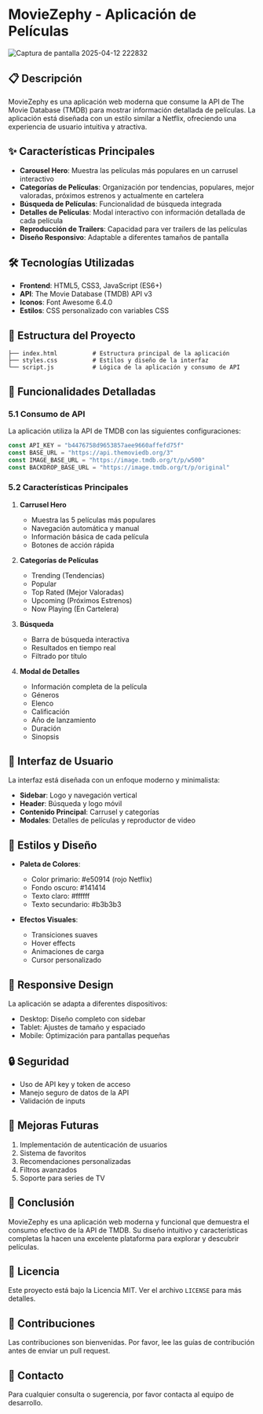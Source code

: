 # MovieZephy - Aplicación de Películas


![Captura de pantalla 2025-04-12 222832](https://github.com/user-attachments/assets/36b7f60b-9e64-4f04-b834-071963a58b00)

## 📋 Descripción
MovieZephy es una aplicación web moderna que consume la API de The Movie Database (TMDB) para mostrar información detallada de películas. La aplicación está diseñada con un estilo similar a Netflix, ofreciendo una experiencia de usuario intuitiva y atractiva.

## ✨ Características Principales
- **Carousel Hero**: Muestra las películas más populares en un carrusel interactivo
- **Categorías de Películas**: Organización por tendencias, populares, mejor valoradas, próximos estrenos y actualmente en cartelera
- **Búsqueda de Películas**: Funcionalidad de búsqueda integrada
- **Detalles de Películas**: Modal interactivo con información detallada de cada película
- **Reproducción de Trailers**: Capacidad para ver trailers de las películas
- **Diseño Responsivo**: Adaptable a diferentes tamaños de pantalla

## 🛠️ Tecnologías Utilizadas
- **Frontend**: HTML5, CSS3, JavaScript (ES6+)
- **API**: The Movie Database (TMDB) API v3
- **Iconos**: Font Awesome 6.4.0
- **Estilos**: CSS personalizado con variables CSS

## 📁 Estructura del Proyecto
```
├── index.html          # Estructura principal de la aplicación
├── styles.css          # Estilos y diseño de la interfaz
└── script.js           # Lógica de la aplicación y consumo de API
```

## 🎯 Funcionalidades Detalladas

### 5.1 Consumo de API
La aplicación utiliza la API de TMDB con las siguientes configuraciones:
```javascript
const API_KEY = "b4476758d9653857aee9660affefd75f"
const BASE_URL = "https://api.themoviedb.org/3"
const IMAGE_BASE_URL = "https://image.tmdb.org/t/p/w500"
const BACKDROP_BASE_URL = "https://image.tmdb.org/t/p/original"
```

### 5.2 Características Principales
1. **Carrusel Hero**
   - Muestra las 5 películas más populares
   - Navegación automática y manual
   - Información básica de cada película
   - Botones de acción rápida

2. **Categorías de Películas**
   - Trending (Tendencias)
   - Popular
   - Top Rated (Mejor Valoradas)
   - Upcoming (Próximos Estrenos)
   - Now Playing (En Cartelera)

3. **Búsqueda**
   - Barra de búsqueda interactiva
   - Resultados en tiempo real
   - Filtrado por título

4. **Modal de Detalles**
   - Información completa de la película
   - Géneros
   - Elenco
   - Calificación
   - Año de lanzamiento
   - Duración
   - Sinopsis

## 🎨 Interfaz de Usuario
La interfaz está diseñada con un enfoque moderno y minimalista:
- **Sidebar**: Logo y navegación vertical
- **Header**: Búsqueda y logo móvil
- **Contenido Principal**: Carrusel y categorías
- **Modales**: Detalles de películas y reproductor de video

## 🎨 Estilos y Diseño
- **Paleta de Colores**:
  - Color primario: #e50914 (rojo Netflix)
  - Fondo oscuro: #141414
  - Texto claro: #ffffff
  - Texto secundario: #b3b3b3

- **Efectos Visuales**:
  - Transiciones suaves
  - Hover effects
  - Animaciones de carga
  - Cursor personalizado

## 📱 Responsive Design
La aplicación se adapta a diferentes dispositivos:
- Desktop: Diseño completo con sidebar
- Tablet: Ajustes de tamaño y espaciado
- Mobile: Optimización para pantallas pequeñas

## 🔒 Seguridad
- Uso de API key y token de acceso
- Manejo seguro de datos de la API
- Validación de inputs

## 🚀 Mejoras Futuras
1. Implementación de autenticación de usuarios
2. Sistema de favoritos
3. Recomendaciones personalizadas
4. Filtros avanzados
5. Soporte para series de TV

## 📝 Conclusión
MovieZephy es una aplicación web moderna y funcional que demuestra el consumo efectivo de la API de TMDB. Su diseño intuitivo y características completas la hacen una excelente plataforma para explorar y descubrir películas.

## 📄 Licencia
Este proyecto está bajo la Licencia MIT. Ver el archivo `LICENSE` para más detalles.

## 👥 Contribuciones
Las contribuciones son bienvenidas. Por favor, lee las guías de contribución antes de enviar un pull request.

## 📧 Contacto
Para cualquier consulta o sugerencia, por favor contacta al equipo de desarrollo. 
